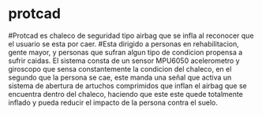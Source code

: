 # protcad
#Protcad es chaleco de seguridad tipo airbag que se infla al reconocer que el usuario se esta por caer.
#Esta dirigido a personas en rehabilitacion, gente mayor, y personas que sufran algun tipo de condicion propensa a sufrir caidas. El sistema consta de un sensor MPU6050 acelerometro y giroscopo que sensa constantemente la condicion del chaleco, en el segundo que la persona se cae, este manda una señal que activa un sistema de abertura de artuchos comprimidos que inflan el airbag que se encuentra dentro del chaleco, haciendo que este este quede totalmente inflado y pueda reducir el impacto de la persona contra el suelo.
